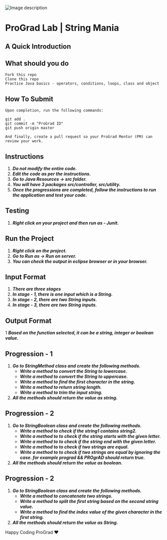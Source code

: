 ![Image description](https://i1.faceprep.in/ProGrad/face-logo-resized.png)

# ProGrad Lab | String Mania

## A Quick Introduction



## What should you do
```
Fork this repo
Clone this repo
Practice Java basics - operators, conditions, loops, class and object
```

## How To Submit
```
Upon completion, run the following commands:

git add .
git commit -m "ProGrad ID"
git push origin master

And finally, create a pull request so your ProGrad Mentor (PM) can review your work.
```

## Instructions

1. ***Do not modify the entire code.***
2. ***Edit the code as per the instructions.***
3. ***Go to Java Resources -> src folder.***
4. ***You will have 3 packages src/controller, src/utility.***
5. ***Once the progressions are completed, follow the instructions to run the application and test your code.***

## Testing
1. ***Right click on your project and then run as - Junit.***
 
## Run the Project
1. ***Right click on the project.***
2. ***Go to Run as -> Run on server.***
3. ***You can check the output in eclipse browser or in your browser.***

## Input Format
1. ***There are three stages***
2. ***In stage - 1, there is one input which is a String.***
3. ***In stage - 2, there are two String inputs.***
4. ***In stage - 3, there are two String inputs.***


## Output Format
1 ***Based on the function selected, it can be a string, integer or boolean value.***


## Progression - 1 
1. ***Go to StringMethod class and create the following methods.***
   - ***Write a method to convert the String to lowercase.***
   - ***Write a method to convert the String to uppercase.***
   - ***Write a method to find the first character in the string.***
   - ***Write a method to return string length.***
   - ***Write a method to trim the input string.*** 
2. ***All the methods should return the value as string.***

## Progression - 2 
1. ***Go to StringBoolean class and create the following methods.***
   - ***Write a method to check if the string1 contains string2.***
   - ***Write a method to to check if the string starts with the given letter.***
   - ***Write a method to to check if the string end with the given letter.***
   - ***Write a method to to check if two strings are equal.***
   - ***Write a method to to check if two strings are equal by ignoring the case. for example prograd && PROgrAD should return true.*** 
2. ***All the methods should return the value as boolean.***

## Progression - 2 
1. ***Go to StringBoolean class and create the following methods.***
   - ***Write a method to concatenate two strings.***
   - ***Write a method to split the first string based on the second string value.***
   - ***Write a method to find the index value of the given character in the first string.*** 
2. ***All the methods should return the value as String.***



Happy Coding ProGrad ❤️
